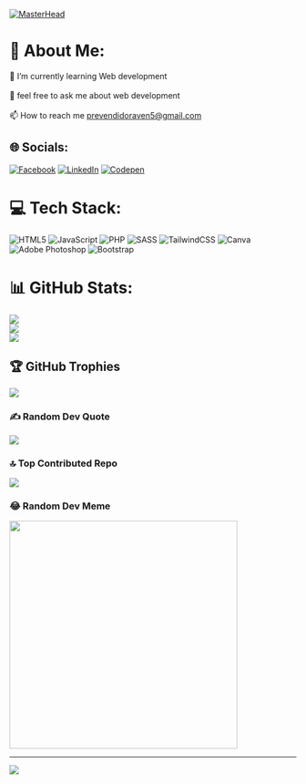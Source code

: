[![MasterHead](https://gifdb.com/images/high/animated-chock-coding-c78f6elj32sfoi8q.gif)](https://ravenprevendido.io)

# 💫 About Me:
🌱 I’m currently learning Web development<br><br>💬 feel free to ask me about web development<br><br>📫 How to reach me prevendidoraven5@gmail.com


## 🌐 Socials:
[![Facebook](https://img.shields.io/badge/Facebook-%231877F2.svg?logo=Facebook&logoColor=white)](https://facebook.com/ravenprevendido) [![LinkedIn](https://img.shields.io/badge/LinkedIn-%230077B5.svg?logo=linkedin&logoColor=white)](https://linkedin.com/in/raven-prevendido-26b6a3288) [![Codepen](https://img.shields.io/badge/Codepen-000000?style=for-the-badge&logo=codepen&logoColor=white)](https://codepen.io/Raven04) 

# 💻 Tech Stack:
![HTML5](https://img.shields.io/badge/html5-%23E34F26.svg?style=for-the-badge&logo=html5&logoColor=white) ![JavaScript](https://img.shields.io/badge/javascript-%23323330.svg?style=for-the-badge&logo=javascript&logoColor=%23F7DF1E) ![PHP](https://img.shields.io/badge/php-%23777BB4.svg?style=for-the-badge&logo=php&logoColor=white) ![SASS](https://img.shields.io/badge/SASS-hotpink.svg?style=for-the-badge&logo=SASS&logoColor=white) ![TailwindCSS](https://img.shields.io/badge/tailwindcss-%2338B2AC.svg?style=for-the-badge&logo=tailwind-css&logoColor=white) ![Canva](https://img.shields.io/badge/Canva-%2300C4CC.svg?style=for-the-badge&logo=Canva&logoColor=white) ![Adobe Photoshop](https://img.shields.io/badge/adobephotoshop-%2331A8FF.svg?style=for-the-badge&logo=adobephotoshop&logoColor=white) ![Bootstrap](https://img.shields.io/badge/bootstrap-%23563D7C.svg?style=for-the-badge&logo=bootstrap&logoColor=white)
# 📊 GitHub Stats:
![](https://github-readme-stats.vercel.app/api?username=ravenprevendido&theme=radical&hide_border=true&include_all_commits=true&count_private=true)<br/>
![](https://github-readme-streak-stats.herokuapp.com/?user=ravenprevendido&theme=radical&hide_border=true)<br/>
![](https://github-readme-stats.vercel.app/api/top-langs/?username=ravenprevendido&theme=radical&hide_border=true&include_all_commits=true&count_private=true&layout=compact)

## 🏆 GitHub Trophies
![](https://github-profile-trophy.vercel.app/?username=ravenprevendido&theme=radical&no-frame=false&no-bg=false&margin-w=4)

### ✍️ Random Dev Quote
![](https://quotes-github-readme.vercel.app/api?type=horizontal&theme=radical)

### 🔝 Top Contributed Repo
![](https://github-contributor-stats.vercel.app/api?username=ravenprevendido&limit=5&theme=radical&combine_all_yearly_contributions=true)

### 😂 Random Dev Meme
<img src='https://randommeme-five.vercel.app/' style="height: 400px;"/>

---
[![](https://visitcount.itsvg.in/api?id=ravenprevendido&icon=0&color=0)](https://visitcount.itsvg.in)

<!-- Proudly created with GPRM ( https://gprm.itsvg.in ) -->
